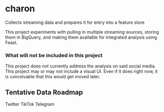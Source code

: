 # charon
Collects streaming data and prepares it for entry into a feature store

This project experiments with pulling in multiple streaming sources, storing them in BigQuery, and making them available for integrated analysis using Feast.

### What will not be included in this project
This project does not currently address the analysis on said social media.
This project may or may not include a visual UI. Even if it does right now, it is conceivable that this would get moved later.

## Tentative Data Roadmap

Twitter
TikTok
Telegram

